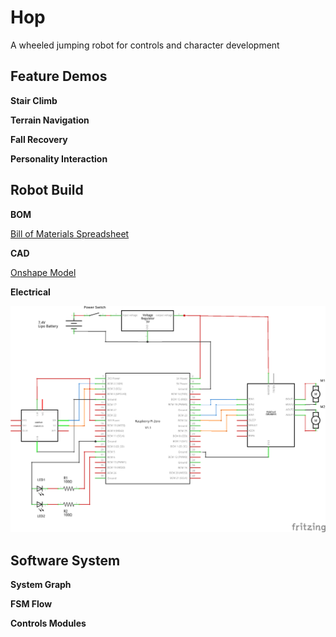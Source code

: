 # Hop

A wheeled jumping robot for controls and character development

## Feature Demos

**Stair Climb**

**Terrain Navigation**

**Fall Recovery**

**Personality Interaction**

## Robot Build

**BOM**

[Bill of Materials Spreadsheet](https://docs.google.com/spreadsheets/d/1hSjXVyd_R7ku4igwh2TApJvZMaHaLdp0xNJVG1NKjF0/edit?usp=sharing)

**CAD**

[Onshape Model](https://cad.onshape.com/documents/d1510b7142eb756e40f1872d/w/890ef46705dcc90d9613f34d/e/74d313fd2036cc921f86eb4a)

**Electrical**

![Schematic Image](https://github.com/kghite/hop/blob/master/docs/hop_schematic.png?raw=true)

## Software System

**System Graph**

**FSM Flow**

**Controls Modules**
